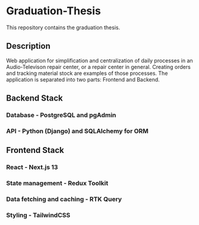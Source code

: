 # Graduation-Thesis
This repository contains the graduation thesis.

## Description
Web application for simplification and centralization of daily processes in an Audio-Televison repair center, or a repair center in general.
Creating orders and tracking material stock are examples of those processes.
The application is separated into two parts: Frontend and Backend.

## Backend Stack
### Database - PostgreSQL and pgAdmin
### API - Python (Django) and SQLAlchemy for ORM

## Frontend Stack
### React - Next.js 13
### State management - Redux Toolkit
### Data fetching and caching - RTK Query
### Styling - TailwindCSS
